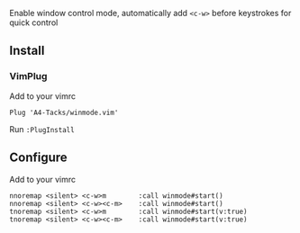 Enable window control mode, automatically add `<c-w>` before keystrokes for quick control

## Install

### VimPlug
Add to your vimrc
```vim
Plug 'A4-Tacks/winmode.vim'
```
Run `:PlugInstall`

## Configure

Add to your vimrc
```vim
nnoremap <silent> <c-w>m        :call winmode#start()
nnoremap <silent> <c-w><c-m>    :call winmode#start()
tnoremap <silent> <c-w>m        :call winmode#start(v:true)
tnoremap <silent> <c-w><c-m>    :call winmode#start(v:true)
```
